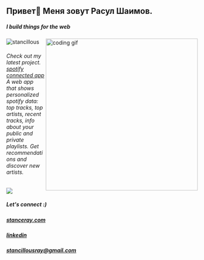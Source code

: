 <!-- ![Masterhead](https://mir-s3-cdn-cf.behance.net/project_modules/max_1200/54b6c068097599.5b50bca476b9b.gif) -->

<h2 align="left">Привет👋 Меня зовут Расул Шаимов. </h2>
<h5 align="left">I build things for the web</h5>

<img align="right" width="400" src="https://cdn.dribbble.com/users/1059583/screenshots/4171367/coding-freak.gif" alt="coding gif" /> 




<p align="left"> <img src="https://komarev.com/ghpvc/?username=lonelyy228&style=flat" alt="stancillous" /> </p>

<h6> Check out my latest project. <a href="https://spotifyinsights.me/">spotify connected app</a> A web app that shows personalized spotify data: top tracks, top artists, recent tracks, info about your public and private playlists. Get recommendations and discover new artists. </h6>



![](https://komarev.com/ghpvc/?username=your-github-username&color=green)

  <p align="left"></p>
  
  <h5>Let's connect :) </h5>
  
 <h5><a href="https://stanceray.com/">stanceray.com<a/></h5>
 <h5><a href="https://www.linkedin.com/in/stancillous//">linkedin</a></h5>
 <h5><a href="mailto:stancillousray@gmail.com">stancillousray@gmail.com</a></h5>
